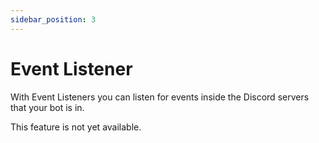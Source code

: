 ```yaml
---
sidebar_position: 3
---
```


# Event Listener

With Event Listeners you can listen for events inside the Discord servers that your bot is in.

This feature is not yet available.
